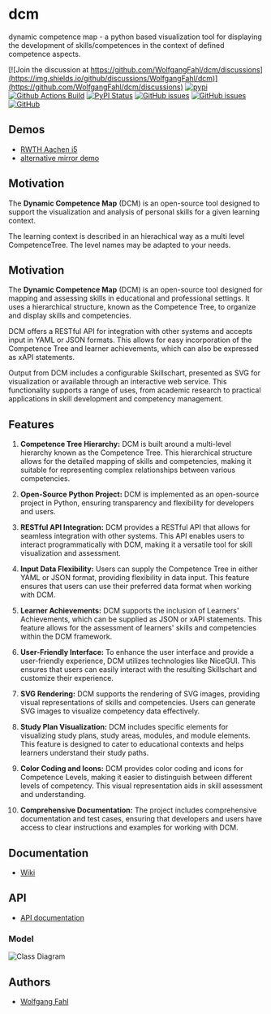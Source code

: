 # dcm
dynamic competence map - a python based visualization tool
for displaying the development of skills/competences in the context of
defined competence aspects.

[![Join the discussion at https://github.com/WolfgangFahl/dcm/discussions](https://img.shields.io/github/discussions/WolfgangFahl/dcm)](https://github.com/WolfgangFahl/dcm/discussions)
[![pypi](https://img.shields.io/pypi/pyversions/dynamic_competence_map)](https://pypi.org/project/dynamic-competence-map/)
[![Github Actions Build](https://github.com/WolfgangFahl/dcm/actions/workflows/build.yml/badge.svg)](https://github.com/WolfgangFahl/dcm/actions/workflows/build.yml)
[![PyPI Status](https://img.shields.io/pypi/v/dynamic_competence_map.svg)](https://pypi.python.org/pypi/dynamic-competence-map/)
[![GitHub issues](https://img.shields.io/github/issues/WolfgangFahl/dcm.svg)](https://github.com/WolfgangFahl/dcm/issues)
[![GitHub issues](https://img.shields.io/github/issues-closed/WolfgangFahl/dcm.svg)](https://github.com/WolfgangFahl/dcm/issues/?q=is%3Aissue+is%3Aclosed)
[![GitHub](https://img.shields.io/github/license/WolfgangFahl/dcm)](https://www.apache.org/licenses/LICENSE-2.0)

## Demos
* [RWTH Aachen i5](https://dcm.wikidata.dbis.rwth-aachen.de/)
* [alternative mirror demo](https://dcm.bitplan.com)

## Motivation ##

The **Dynamic Competence Map** (DCM) is an open-source tool 
designed to support the visualization and analysis of 
personal skills for a given learning context.

The learning context is described in an hierachical way as a multi level CompetenceTree. 
The level names may be adapted to your needs.

## Motivation

The **Dynamic Competence Map** (DCM) is an open-source tool 
designed for mapping and assessing skills in educational and 
professional settings. It uses a hierarchical structure, 
known as the Competence Tree, to organize and display 
skills and competencies.

DCM offers a RESTful API for integration with other 
systems and accepts input in YAML or JSON formats. This 
allows for easy incorporation of the Competence Tree and 
learner achievements, which can also be expressed as 
xAPI statements.

Output from DCM includes a configurable Skillschart, 
presented as SVG for visualization or available through 
an interactive web service. This functionality supports 
a range of uses, from academic research to practical 
applications in skill development and competency management.

## Features

1. **Competence Tree Hierarchy:** DCM is built around a multi-level hierarchy known as the Competence Tree. This hierarchical structure allows for the detailed mapping of skills and competencies, making it suitable for representing complex relationships between various competencies.

2. **Open-Source Python Project:** DCM is implemented as an open-source project in Python, ensuring transparency and flexibility for developers and users.

3. **RESTful API Integration:** DCM provides a RESTful API that allows for seamless integration with other systems. This API enables users to interact programmatically with DCM, making it a versatile tool for skill visualization and assessment.

4. **Input Data Flexibility:** Users can supply the Competence Tree in either YAML or JSON format, providing flexibility in data input. This feature ensures that users can use their preferred data format when working with DCM.

5. **Learner Achievements:** DCM supports the inclusion of Learners' Achievements, which can be supplied as JSON or xAPI statements. This feature allows for the assessment of learners' skills and competencies within the DCM framework.

6. **User-Friendly Interface:** To enhance the user interface and provide a user-friendly experience, DCM utilizes technologies like NiceGUI. This ensures that users can easily interact with the resulting Skillschart and customize their experience.

7. **SVG Rendering:** DCM supports the rendering of SVG images, providing visual representations of skills and competencies. Users can generate SVG images to visualize competency data effectively.

8. **Study Plan Visualization:** DCM includes specific elements for visualizing study plans, study areas, modules, and module elements. This feature is designed to cater to educational contexts and helps learners understand their study paths.

9. **Color Coding and Icons:** DCM provides color coding and icons for Competence Levels, making it easier to distinguish between different levels of competency. This visual representation aids in skill assessment and understanding.

10. **Comprehensive Documentation:** The project includes comprehensive documentation and test cases, ensuring that developers and users have access to clear instructions and examples for working with DCM.

## Documentation
* [Wiki](http://wiki.bitplan.com/index.php/dcm)

## API
* [API documentation](http://dcm.bitplan.com/docs)

### Model
![Class Diagram](http://www.plantuml.com/plantuml/proxy?src=https://raw.githubusercontent.com/WolfgangFahl/dcm/main/dcm.puml?fmt=svg&version=9)

## Authors
* [Wolfgang Fahl](http://www.bitplan.com/Wolfgang_Fahl)

